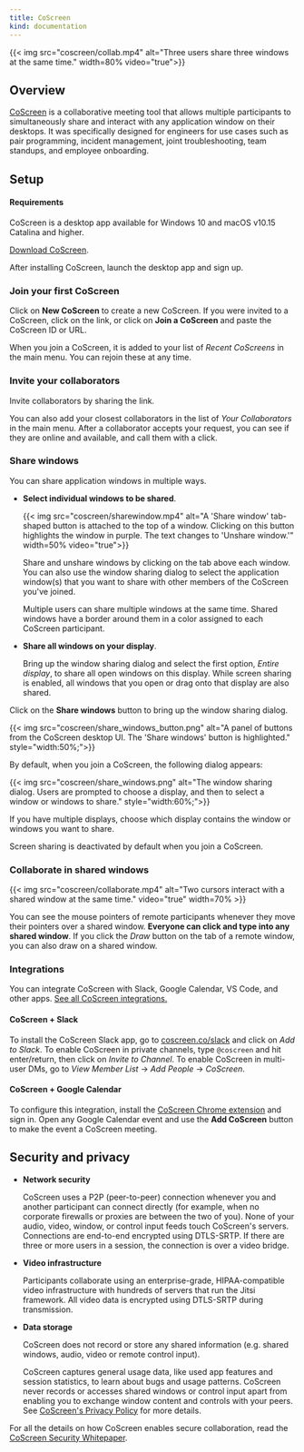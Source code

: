 ```yaml
---
title: CoScreen
kind: documentation
---
```


{{< img src="coscreen/collab.mp4" alt="Three users share three windows at the same time." width=80% video="true">}}

## Overview
[CoScreen][1] is a collaborative meeting tool that allows multiple participants to simultaneously share and interact with any application window on their desktops. It was specifically designed for engineers for use cases such as pair programming, incident management, joint troubleshooting, team standups, and employee onboarding.

## Setup
#### Requirements
CoScreen is a desktop app available for Windows 10 and macOS v10.15 Catalina and higher. 

[Download CoScreen][2].

After installing CoScreen, launch the desktop app and sign up.

### Join your first CoScreen

Click on **New CoScreen** to create a new CoScreen. If you were invited to a CoScreen, click on the link, or click on **Join a CoScreen** and paste the CoScreen ID or URL.

When you join a CoScreen, it is added to your list of _Recent CoScreens_ in the main menu. You can rejoin these at any time.

### Invite your collaborators

Invite collaborators by sharing the link.

You can also add your closest collaborators in the list of _Your Collaborators_ in the main menu. After a collaborator accepts your request, you can see if they are online and available, and call them with a click.

### Share windows

You can share application windows in multiple ways.

 - **Select individual windows to be shared**.

   {{< img src="coscreen/sharewindow.mp4" alt="A 'Share window' tab-shaped button is attached to the top of a window. Clicking on this button highlights the window in purple. The text changes to 'Unshare window.'" width=50% video="true">}}

   Share and unshare windows by clicking on the tab above each window. You can also use the window sharing dialog to select the application window(s) that you want to share with other members of the CoScreen you've joined.

   Multiple users can share multiple windows at the same time. Shared windows have a border around them in a color assigned to each CoScreen participant.

 - **Share all windows on your display**.
 
   Bring up the window sharing dialog and select the first option, _Entire display_, to share all open windows on this display. While screen sharing is enabled, all windows that you open or drag onto that display are also shared.

Click on the **Share windows** button to bring up the window sharing dialog.

{{< img src="coscreen/share_windows_button.png" alt="A panel of buttons from the CoScreen desktop UI. The 'Share windows' button is highlighted." style="width:50%;">}}

By default, when you join a CoScreen, the following dialog appears:

{{< img src="coscreen/share_windows.png" alt="The window sharing dialog. Users are prompted to choose a display, and then to select a window or windows to share." style="width:60%;">}}

If you have multiple displays, choose which display contains the window or windows you want to share.


Screen sharing is deactivated by default when you join a CoScreen.

### Collaborate in shared windows

{{< img src="coscreen/collaborate.mp4" alt="Two cursors interact with a shared window at the same time." video="true" width=70% >}}

You can see the mouse pointers of remote participants whenever they move their pointers over a shared window. **Everyone can click and type into any shared window**. If you click the _Draw_ button on the tab of a remote window, you can also draw on a shared window.

### Integrations

You can integrate CoScreen with Slack, Google Calendar, VS Code, and other apps. [See all CoScreen integrations.][3]

#### CoScreen + Slack

To install the CoScreen Slack app, go to [coscreen.co/slack][4] and click on _Add to Slack_. To enable CoScreen in private channels, type `@coscreen` and hit enter/return, then click on _Invite to Channel_. To enable CoScreen in multi-user DMs, go to _View Member List_ -> _Add People_ -> _CoScreen_.

#### CoScreen + Google Calendar

To configure this integration, install the [CoScreen Chrome extension][5] and sign in. Open any Google Calendar event and use the **Add CoScreen** button to make the event a CoScreen meeting.

## Security and privacy

 - **Network security**

	CoScreen uses a P2P (peer-to-peer) connection whenever you and another participant can connect directly (for example, when no corporate firewalls or proxies are between the two of you). None of your audio, video, window, or control input feeds touch CoScreen's servers. Connections are end-to-end encrypted using DTLS-SRTP. If there are three or more users in a session, the connection is over a video bridge.

 - **Video infrastructure**

   Participants collaborate using an enterprise-grade, HIPAA-compatible video infrastructure with hundreds of servers that run the Jitsi framework. All video data is encrypted using DTLS-SRTP during transmission.


 - **Data storage**

   CoScreen does not record or store any shared information (e.g. shared windows, audio, video or remote control input).

   CoScreen captures general usage data, like used app features and session statistics, to learn about bugs and usage patterns. CoScreen never records or accesses shared windows or control input apart from enabling you to exchange window content and controls with your peers. See [CoScreen's Privacy Policy][6] for more details.

For all the details on how CoScreen enables secure collaboration, read the [CoScreen Security Whitepaper][7].

[1]: https://coscreen.co/
[2]: https://www.coscreen.co/download
[3]: https://www.coscreen.co/integrations
[4]: https://coscreen.co/slack
[5]: https://chrome.google.com/webstore/detail/coscreen/pahmjnapohdeedmdhmbeddgmhebhegme
[6]: https://www.datadoghq.com/legal/privacy/
[7]: https://www.coscreen.co/security
